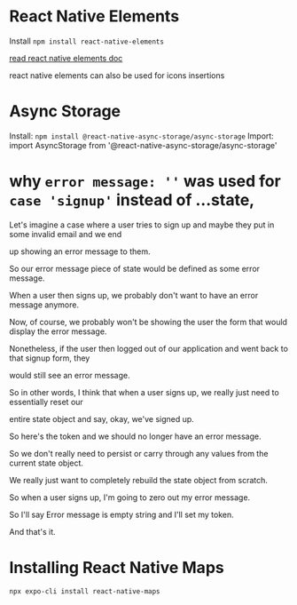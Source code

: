# React Native Elements
Install
`npm install react-native-elements`

[read react native elements doc](https://reactnativeelements.com/docs/)

react native elements can also be used for icons insertions

# Async Storage
Install:
`npm install @react-native-async-storage/async-storage`
Import: import AsyncStorage from '@react-native-async-storage/async-storage'

# why `error message: ''` was used for `case 'signup'` instead of ...state,
Let's imagine a case where a user tries to sign up and maybe they put in some invalid email and we end

up showing an error message to them.

So our error message piece of state would be defined as some error message.

When a user then signs up, we probably don't want to have an error message anymore.

Now, of course, we probably won't be showing the user the form that would display the error message.

Nonetheless, if the user then logged out of our application and went back to that signup form, they

would still see an error message.

So in other words, I think that when a user signs up, we really just need to essentially reset our

entire state object and say, okay, we've signed up.

So here's the token and we should no longer have an error message.

So we don't really need to persist or carry through any values from the current state object.

We really just want to completely rebuild the state object from scratch.

So when a user signs up, I'm going to zero out my error message.

So I'll say Error message is empty string and I'll set my token.

And that's it.


# Installing React Native Maps
`npx expo-cli install react-native-maps`